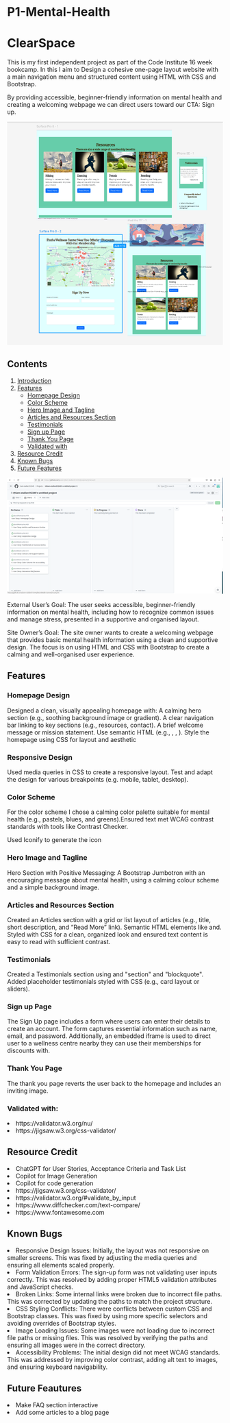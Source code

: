# P1-Mental-Health

<h1>ClearSpace</h1>

This is my first independent project as part of the Code Institute 16 week bookcamp. In this I aim to Design a cohesive one-page layout website with a main navigation menu and structured content using HTML with CSS and Bootstrap.

By providing accessible, beginner-friendly information on mental health and creating a welcoming webpage we can direct users toward our CTA: Sign up.

![alt text](assets/images/Screenshot%20from%202024-11-12%2016-40-23.png)

## Contents

1. [Introduction](#p1-mental-health)
2. [Features](#features)
    - [Homepage Design](#homepage-design)
    - [Color Scheme](#color-scheme)
    - [Hero Image and Tagline](#hero-image-and-tagline)
    - [Articles and Resources Section](#articles-and-resources-section)
    - [Testimonials](#testimonials)
    - [Sign up Page](#sign-up-page)
    - [Thank You Page](#thank-you-page)
    - [Validated with](#validated-with)
3. [Resource Credit](#resource-credit)
4. [Known Bugs](#known-bugs)
5. [Future Features](#future-features)

![alt text](assets/images/image.png)

External User’s Goal: The user seeks accessible, beginner-friendly information on mental health, including how to recognize common issues and manage stress, presented in a supportive and organised layout.

Site Owner’s Goal: The site owner wants to create a welcoming webpage that provides basic mental health information using a clean and supportive design. The focus is on using HTML and CSS with Bootstrap to create a calming and well-organised user experience.

<h2> Features </h2>

<h3> Homepage Design </h3>

 Designed a clean, visually appealing homepage with:
A calming hero section (e.g., soothing background image or gradient).
A clear navigation bar linking to key sections (e.g., resources, contact).
A brief welcome message or mission statement.
Use semantic HTML (e.g., , , ).
Style the homepage using CSS for layout and aesthetic

 
<h3> Responsive Design </h3>

 Used media queries in CSS to create a responsive layout.
Test and adapt the design for various breakpoints (e.g. mobile, tablet, desktop).

<h3> Color Scheme </h3>

 For the color scheme I chose a calming color palette suitable for mental health (e.g., pastels, blues, and greens).Ensured text met WCAG contrast standards with tools like Contrast Checker.

Used Iconify to generate the icon


<h3> Hero Image and Tagline </h3>

Hero Section with Positive Messaging: A Bootstrap Jumbotron with an encouraging message about mental health, using a calming colour scheme and a simple background image.


<h3> Articles and Resources Section</h3>

Created an Articles section with a grid or list layout of articles (e.g., title, short description, and “Read More” link). Semantic HTML elements like
and. Styled with CSS for a clean, organized look and ensured text content is easy to read with sufficient contrast.

<h3> Testimonials </h3>
Created a Testimonials section using
and "section" and "blockquote". Added placeholder testimonials styled with CSS (e.g., card layout or sliders). 

<h3> Sign up Page </h3>
The Sign Up page includes a form where users can enter their details to create an account. The form captures essential information such as name, email, and password. Additionally, an embedded iframe is used to direct user to a wellness centre nearby they can use their memberships for discounts with.


<h3> Thank You Page </h3>
The thank you page reverts the user back to the homepage and includes an inviting image.

<h3> Validated with: </h3>
<li> https://validator.w3.org/nu/ </li>
<li> https://jigsaw.w3.org/css-validator/ </li>

<h2> Resource Credit </h2>
<li> ChatGPT for User Stories, Acceptance Criteria and Task List</li>
<li> Copilot for Image Generation</li> 
<li> Copilot for code generation</li>
<li> https://jigsaw.w3.org/css-validator/ </li>
<li> https://validator.w3.org/#validate_by_input </li>
<li> https://www.diffchecker.com/text-compare/ </li>
<li> https://www.fontawesome.com </li>


<h2> Known Bugs </h2>
<li> Responsive Design Issues: Initially, the layout was not responsive on smaller screens. This was fixed by adjusting the media queries and ensuring all elements scaled properly.</li>
<li> Form Validation Errors: The sign-up form was not validating user inputs correctly. This was resolved by adding proper HTML5 validation attributes and JavaScript checks.</li>
<li> Broken Links: Some internal links were broken due to incorrect file paths. This was corrected by updating the paths to match the project structure.</li>
<li> CSS Styling Conflicts: There were conflicts between custom CSS and Bootstrap classes. This was fixed by using more specific selectors and avoiding overrides of Bootstrap styles.</li>
<li> Image Loading Issues: Some images were not loading due to incorrect file paths or missing files. This was resolved by verifying the paths and ensuring all images were in the correct directory.</li>
<li> Accessibility Problems: The initial design did not meet WCAG standards. This was addressed by improving color contrast, adding alt text to images, and ensuring keyboard navigability.</li>

<h2> Future Feautures </h2>
<li> Make FAQ section interactive</li>
<li> Add some articles to a blog page </li>
